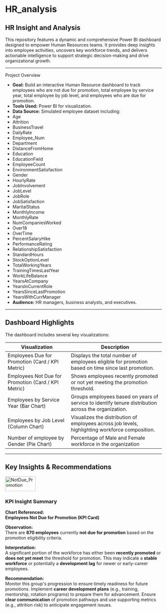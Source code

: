 # HR_analysis
## HR Insight and Analysis
This repository features a dynamic and comprehensive Power BI dashboard designed to empower Human Resources teams. It provides deep insights into employee activities, uncovers key workforce trends, and delivers actionable intelligence to support strategic decision-making and drive organizational growth.

---

Project Overview

- **Goal:** Build an interactive Human Resource dashboard to track employees who are not due for promotion, total employee by service year, total employee by job level, and                 employees who are due for promotion.
- **Tools Used:** Power BI for visualization.
- **Data Source:** Simulated employee dataset including:
- Age  
- Attrition  
- BusinessTravel  
- DailyRate  
- Employee_Num  
- Department  
- DistanceFromHome  
- Education  
- EducationField  
- EmployeeCount  
- EnvironmentSatisfaction  
- Gender  
- HourlyRate  
- JobInvolvement  
- JobLevel  
- JobRole  
- JobSatisfaction  
- MaritalStatus  
- MonthlyIncome  
- MonthlyRate  
- NumCompaniesWorked  
- Over18  
- OverTime  
- PercentSalaryHike  
- PerformanceRating  
- RelationshipSatisfaction  
- StandardHours  
- StockOptionLevel  
- TotalWorkingYears  
- TrainingTimesLastYear  
- WorkLifeBalance  
- YearsAtCompany  
- YearsInCurrentRole  
- YearsSinceLastPromotion  
- YearsWithCurrManager  
- **Audience:** HR managers, business analysts, and executives.

---

## Dashboard Highlights

The dashboard includes several key visualizations:

| Visualization | Description |
|---------------|-------------|
| Employees Due for Promotion (Card / KPI Metric) | Displays the total number of employees eligible for promotion based on time since last promotion. |
| Employees Not Due for Promotion (Card / KPI Metric) | Shows employees recently promoted or not yet meeting the promotion threshold. |
| Employees by Service Year (Bar Chart) | Groups employees based on years of service to identify tenure distribution across the organization. |
| Employees by Job Level (Column Chart) | Visualizes the distribution of employees across job levels, highlighting workforce composition. |
| Number of employee by Gender (Pie Chart) | Percentage of Male and Female workforce in the organization |

---

## Key Insights & Recommendations

<img width="98" height="47" alt="NotDue_Promotion" src="https://github.com/user-attachments/assets/c6a294e0-e021-4ba9-8e9e-fa9f671e92d9" />


### KPI Insight Summary
**Chart Referenced:**  
**Employees Not Due for Promotion (KPI Card)**

**Observation:**  
There are **870 employees** currently **not due for promotion** based on the promotion eligibility criteria.

**Interpretation:**  
A significant portion of the workforce has either been **recently promoted** or **does not yet meet** the threshold for promotion. This may indicate a **stable workforce** or potentially a **development lag** for newer or early-career employees.

**Recommendation:**  
Monitor this group's progression to ensure timely readiness for future promotions. Implement **career development plans** (e.g., training, mentorship, rotation programs) to prepare them for advancement. Ensure **clear communication** of promotion pathways and use supporting metrics (e.g., attrition risk) to anticipate engagement issues.





